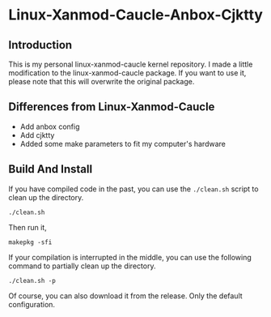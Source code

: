 # Linux-Xanmod-Caucle-Anbox-Cjktty

## Introduction

This is my personal linux-xanmod-caucle kernel repository. I made a little modification to the linux-xanmod-caucle package. If you want to use it, please note that this will overwrite the original package.

## Differences from Linux-Xanmod-Caucle

- Add anbox config
- Add cjktty
- Added some make parameters to fit my computer's hardware

## Build And Install

If you have compiled code in the past, you can use the `./clean.sh` script to clean up the directory.

``` shell
./clean.sh
```

Then run it,

``` shell
makepkg -sfi
```

If your compilation is interrupted in the middle, you can use the following command to partially clean up the directory.

``` shell
./clean.sh -p
```

Of course, you can also download it from the release. Only the default configuration.
